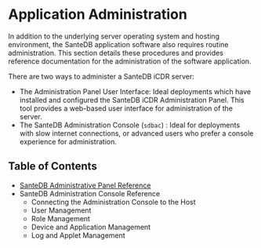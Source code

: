 # Application Administration

In addition to the underlying server operating system and hosting environment, the SanteDB application software also requires routine administration. This section details these procedures and provides reference documentation for the administration of the software application.

There are two ways to administer a SanteDB iCDR server:

* The Administration Panel User Interface: Ideal deployments which have installed and configured the SanteDB iCDR Administration Panel. This tool provides a web-based user interface for administration of the server.
* The SanteDB Administration Console (`sdbac`) : Ideal for deployments with slow internet connections, or advanced users who prefer a console experience for administration.

## Table of Contents

* [SanteDB Administrative Panel Reference](santedb-administration-panel/)
* SanteDB Administration Console Reference
  * Connecting the Administration Console to the Host
  * User Management
  * Role Management&#x20;
  * Device and Application Management
  * Log and Applet Management




